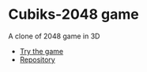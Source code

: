 # Cubiks-2048 game

A clone of 2048 game in 3D
* [Try the game](https://kshitij-banerjee.github.io/Cubiks-2048/)
* [Repository](https://github.com/Kshitij-Banerjee/Cubiks-2048)


